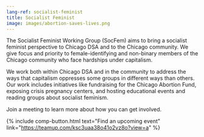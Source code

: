 ```yaml
---
lang-ref: socialist-feminist
title: Socialist Feminist
image: images/abortion-saves-lives.png
---
```


The Socialist Feminist Working Group (SocFem) aims to bring a socialist feminist perspective to Chicago DSA and to the Chicago community. We give focus and priority to female-identifying and non-binary members of the Chicago community who face hardships under capitalism.

We work both within Chicago DSA and in the community to address the ways that capitalism oppresses some groups in different ways than others. Our work includes initiatives like fundraising for the Chicago Abortion Fund, exposing crisis pregnancy centers, and hosting educational events and reading groups about socialist feminism.

Join a meeting to learn more about how you can get involved.

{% include comp-button.html text="Find an upcoming event" link="https://teamup.com/ksc3uaa38o41o2vz8o?view=a" %}
